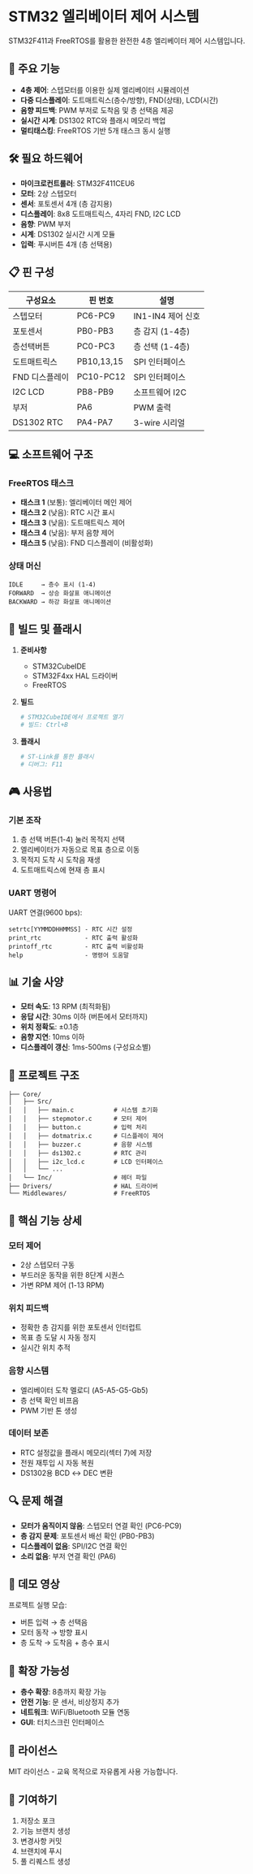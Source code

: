 # STM32 엘리베이터 제어 시스템

STM32F411과 FreeRTOS를 활용한 완전한 4층 엘리베이터 제어 시스템입니다.

## 🚀 주요 기능

- **4층 제어**: 스텝모터를 이용한 실제 엘리베이터 시뮬레이션
- **다중 디스플레이**: 도트매트릭스(층수/방향), FND(상태), LCD(시간)
- **음향 피드백**: PWM 부저로 도착음 및 층 선택음 제공
- **실시간 시계**: DS1302 RTC와 플래시 메모리 백업
- **멀티태스킹**: FreeRTOS 기반 5개 태스크 동시 실행

## 🛠️ 필요 하드웨어

- **마이크로컨트롤러**: STM32F411CEU6
- **모터**: 2상 스텝모터
- **센서**: 포토센서 4개 (층 감지용)
- **디스플레이**: 8x8 도트매트릭스, 4자리 FND, I2C LCD
- **음향**: PWM 부저
- **시계**: DS1302 실시간 시계 모듈
- **입력**: 푸시버튼 4개 (층 선택용)

## 📋 핀 구성

| 구성요소 | 핀 번호 | 설명 |
|----------|---------|------|
| 스텝모터 | PC6-PC9 | IN1-IN4 제어 신호 |
| 포토센서 | PB0-PB3 | 층 감지 (1-4층) |
| 층선택버튼 | PC0-PC3 | 층 선택 (1-4층) |
| 도트매트릭스 | PB10,13,15 | SPI 인터페이스 |
| FND 디스플레이 | PC10-PC12 | SPI 인터페이스 |
| I2C LCD | PB8-PB9 | 소프트웨어 I2C |
| 부저 | PA6 | PWM 출력 |
| DS1302 RTC | PA4-PA7 | 3-wire 시리얼 |

## 💻 소프트웨어 구조

### FreeRTOS 태스크
- **태스크 1** (보통): 엘리베이터 메인 제어
- **태스크 2** (낮음): RTC 시간 표시
- **태스크 3** (낮음): 도트매트릭스 제어
- **태스크 4** (낮음): 부저 음향 제어
- **태스크 5** (낮음): FND 디스플레이 (비활성화)

### 상태 머신
```
IDLE     → 층수 표시 (1-4)
FORWARD  → 상승 화살표 애니메이션
BACKWARD → 하강 화살표 애니메이션
```

## 🔧 빌드 및 플래시

1. **준비사항**
   - STM32CubeIDE
   - STM32F4xx HAL 드라이버
   - FreeRTOS

2. **빌드**
   ```bash
   # STM32CubeIDE에서 프로젝트 열기
   # 빌드: Ctrl+B
   ```

3. **플래시**
   ```bash
   # ST-Link를 통한 플래시
   # 디버그: F11
   ```

## 🎮 사용법

### 기본 조작
1. 층 선택 버튼(1-4) 눌러 목적지 선택
2. 엘리베이터가 자동으로 목표 층으로 이동
3. 목적지 도착 시 도착음 재생
4. 도트매트릭스에 현재 층 표시

### UART 명령어
UART 연결(9600 bps):
```
setrtc[YYMMDDHHMMSS] - RTC 시간 설정
print_rtc            - RTC 출력 활성화
printoff_rtc         - RTC 출력 비활성화
help                 - 명령어 도움말
```

## 📊 기술 사양

- **모터 속도**: 13 RPM (최적화됨)
- **응답 시간**: 30ms 이하 (버튼에서 모터까지)
- **위치 정확도**: ±0.1층
- **음향 지연**: 10ms 이하
- **디스플레이 갱신**: 1ms-500ms (구성요소별)

## 📁 프로젝트 구조

```
├── Core/
│   ├── Src/
│   │   ├── main.c           # 시스템 초기화
│   │   ├── stepmotor.c      # 모터 제어
│   │   ├── button.c         # 입력 처리
│   │   ├── dotmatrix.c      # 디스플레이 제어
│   │   ├── buzzer.c         # 음향 시스템
│   │   ├── ds1302.c         # RTC 관리
│   │   ├── i2c_lcd.c        # LCD 인터페이스
│   │   └── ...
│   └── Inc/                 # 헤더 파일
├── Drivers/                 # HAL 드라이버
└── Middlewares/             # FreeRTOS
```

## 🎯 핵심 기능 상세

### 모터 제어
- 2상 스텝모터 구동
- 부드러운 동작을 위한 8단계 시퀀스
- 가변 RPM 제어 (1-13 RPM)

### 위치 피드백
- 정확한 층 감지를 위한 포토센서 인터럽트
- 목표 층 도달 시 자동 정지
- 실시간 위치 추적

### 음향 시스템
- 엘리베이터 도착 멜로디 (A5-A5-G5-Gb5)
- 층 선택 확인 비프음
- PWM 기반 톤 생성

### 데이터 보존
- RTC 설정값을 플래시 메모리(섹터 7)에 저장
- 전원 재투입 시 자동 복원
- DS1302용 BCD ↔ DEC 변환

## 🔍 문제 해결

- **모터가 움직이지 않음**: 스텝모터 연결 확인 (PC6-PC9)
- **층 감지 문제**: 포토센서 배선 확인 (PB0-PB3)
- **디스플레이 없음**: SPI/I2C 연결 확인
- **소리 없음**: 부저 연결 확인 (PA6)

## 📱 데모 영상

프로젝트 실행 모습:
- 버튼 입력 → 층 선택음
- 모터 동작 → 방향 표시
- 층 도착 → 도착음 + 층수 표시

## 🔧 확장 가능성

- **층수 확장**: 8층까지 확장 가능
- **안전 기능**: 문 센서, 비상정지 추가
- **네트워크**: WiFi/Bluetooth 모듈 연동
- **GUI**: 터치스크린 인터페이스

## 📄 라이선스

MIT 라이선스 - 교육 목적으로 자유롭게 사용 가능합니다.

## 🤝 기여하기

1. 저장소 포크
2. 기능 브랜치 생성
3. 변경사항 커밋
4. 브랜치에 푸시
5. 풀 리퀘스트 생성
